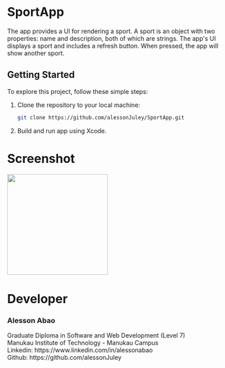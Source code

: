 # SportApp
The app provides a UI for rendering a sport. A sport is an object with two properties: name and description, both of which are strings. The app's UI displays a sport and includes a refresh button. When pressed, the app will show another sport.

## Getting Started

To explore this project, follow these simple steps:

1. Clone the repository to your local machine:
   ```bash
   git clone https://github.com/alessonJuley/SportApp.git
2. Build and run app using Xcode.

<h1>Screenshot</h1>
<img width="233" src="https://github.com/alessonJuley/SportApp/assets/92022487/25ee7a29-44f7-4005-bc59-5a223534ae8b">

<h1>Developer</h1>
<h3>Alesson Abao</h3>
Graduate Diploma in Software and Web Development (Level 7)<br>
Manukau Institute of Technology - Manukau Campus <br>
Linkedin: https://www.linkedin.com/in/alessonabao <br>
Github: https://github.com/alessonJuley <br>
